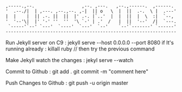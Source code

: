 
    ,-----.,--.                  ,--. ,---.   ,--.,------.  ,------.
    '  .--./|  | ,---. ,--.,--. ,-|  || o   \  |  ||  .-.  \ |  .---'
    |  |    |  || .-. ||  ||  |' .-. |`..'  |  |  ||  |  \  :|  `--,
    '  '--'\|  |' '-' ''  ''  '\ `-' | .'  /   |  ||  '--'  /|  `---.
     `-----'`--' `---'  `----'  `---'  `--'    `--'`-------' `------'
    -----------------------------------------------------------------


Run Jekyll server on C9 : jekyll serve --host 0.0.0.0 --port 8080
if It's running already : killall ruby // then try the previous command

Make Jekyll watch the changes : jekyl serve --watch

Commit to Github :  git add .
                    git commit -m "comment here"
                    
Push Changes to Github : git push -u origin master

